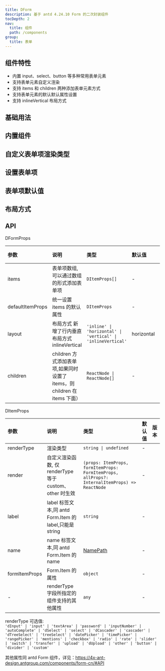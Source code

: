 ```yaml
---
title: DForm
description: 基于 antd 4.24.10 Form 的二次封装组件
tocDepth: 2
nav:
  title: 组件
  path: /components
group:
  title: 表单
---
```


## 组件特性

- 内置 input、select、button 等多种常用表单元素
- 支持表单元素自定义渲染
- 支持 items 和 children 两种添加表单元素方式
- 支持表单元素的默认默认属性设置
- 支持 inlineVertical 布局方式

## 基础用法

<code src="./demos/basicDemo.tsx" title="基础用法" description="通过items添加表单项"></code>

## 内置组件

<code src="./demos/internalRenderDemo.tsx" title="内置组件" description="renderType所支持的内置组件"></code>

## 自定义表单项渲染类型

<code src="./demos/customRenderDemo.tsx" title="自定义表单项渲染类型" description="通过 items 的 renderType 与 render 属性实现自定义渲染类型,renderType='other'时渲染结果会包含在 Form.Item中"></code>

## 设置表单项

<code src="./demos/columnsAndChildren.tsx" title="设置表单项" description="items与children都可以设置表单项,如果同时存在则children设置的表单项会排在前面"></code>

## 表单项默认值

<code src="./demos/defaultItemPropsDemo.tsx" title="表单项默认值" description="可以通过defaultItemProps统一设置表单项的默认值(只对items添加的表单项生效,且会被items中的同名属性值覆盖)" ></code>

## 布局方式

<code src="./demos/layoutDemo.tsx" title="布局方式" description="layout属性在原来的基础上新增了行内垂直布局方式inlineVertical"></code>

## API

DFormProps

| 参数             | 说明                                                                      | 类型                                                         | 默认值     | 版本 |
| :--------------- | :------------------------------------------------------------------------ | :----------------------------------------------------------- | :--------- | :--- |
| items            | 表单项数组,可以通过数组的形式添加表单项                                   | `DItemProps[]`                                               | -          |      |
| defaultItemProps | 统一设置 items 的默认属性                                                 | `DItemProps`                                                 | -          |      |
| layout           | 布局方式 新增了行内垂直布局方式 inlineVertical                            | `'inline' \| 'horizontal' \| 'vertical' \| 'inlineVertical'` | horizontal |      |
| children         | children 方式添加表单项,如果同时设置了 items，则 children 在 items 下面） | `ReactNode \| ReactNode[]`                                   | -          |      |

DItemProps

| 参数          | 说明                                                    | 类型                                                                                          | 默认值 | 版本 |
| :------------ | :------------------------------------------------------ | :-------------------------------------------------------------------------------------------- | :----- | :--- |
| renderType    | 渲染类型                                                | `string \| undefined`                                                                         | -      |      |
| render        | 自定义渲染函数, 仅 renderType 等于 custom、other 时生效 | `(props: ItemProps, formItemProps: FormItemProps, allProps?: InternalItemProps) => ReactNode` | -      |      |
| label         | label 标签文本,同 antd Form.Item 的 label,只能是 string | `string`                                                                                      | -      |      |
| name          | name 标签文本,同 antd Form.Item 的 name                 | [NamePath](https://4x-ant-design.antgroup.com/components/form-cn/#NamePath)                   | -      |      |
| formItemProps | Form.Item 的属性                                        | `object`                                                                                      | -      |      |
| -             | renderType 字段所指定的组件支持的其他属性               | `any`                                                                                         | -      |      |

renderType 可选值:  
`'dInput' | 'input' | 'textArea' | 'password' | 'inputNumber' | 'autoComplete' | 'dSelect' | 'select' | 'dCascader' | 'cascader' | 'dTreeSelect' | 'treeSelect' | 'datePicker' | 'timePicker' | 'rangePicker' | 'mentions' | 'checkbox' | 'radio' | 'rate' | 'slider' | 'switch' | 'transfer' | 'upload' | 'dUpload' | 'other' | 'button' | 'divider' | 'custom'`

其他属性同 antd Form 组件，详见：https://4x-ant-design.antgroup.com/components/form-cn/#API
